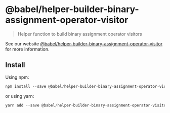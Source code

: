 # @babel/helper-builder-binary-assignment-operator-visitor

> Helper function to build binary assignment operator visitors

See our website [@babel/helper-builder-binary-assignment-operator-visitor](https://new.babeljs.io/docs/en/next/babel-helper-builder-binary-assignment-operator-visitor.html) for more information.

## Install

Using npm:

```js
npm install --save @babel/helper-builder-binary-assignment-operator-visitor
```

or using yarn:

```js
yarn add --save @babel/helper-builder-binary-assignment-operator-visitor
```

